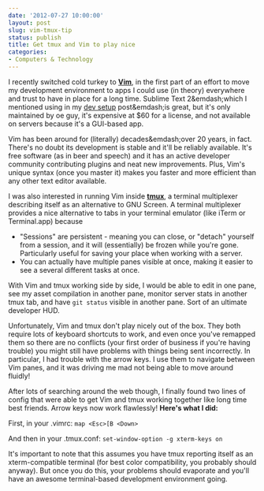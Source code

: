 ```yaml
---
date: '2012-07-27 10:00:00'
layout: post
slug: vim-tmux-tip
status: publish
title: Get tmux and Vim to play nice
categories:
- Computers & Technology
---
```


I recently switched cold turkey to **[Vim](http://www.vim.org/)**, in the first part of an effort to move my development environment to apps I could use (in theory) everywhere and trust to have in place for a long time. Sublime Text 2&emdash;which I mentioned using in my [dev setup](http://www.chrisvanpatten.com/blog/2012/06/dev-setup/) post&emdash;is great, but it's only maintained by oe guy, it's expensive at $60 for a license, and not available on servers because it's a GUI-based app.

Vim has been around for (literally) decades&emdash;over 20 years, in fact. There's no doubt its development is stable and it'll be reliably available. It's free software (as in beer and speech) and it has an active developer community contributing plugins and neat new improvements. Plus, Vim's unique syntax (once you master it) makes you faster and more efficient than any other text editor available.

I was also interested in running Vim inside **[tmux](http://tmux.sourceforge.net/)**, a terminal multiplexer describing itself as an alternative to GNU Screen. A terminal multiplexer provides a nice alternative to tabs in your terminal emulator (like iTerm or Terminal.app) because

*   "Sessions" are persistent - meaning you can close, or "detach" yourself from a session, and it will (essentially) be frozen while you're gone. Particularly useful for saving your place when working with a server.
*   You can actually have multiple panes visible at once, making it easier to see a several different tasks at once.

With Vim and tmux working side by side, I would be able to edit in one pane, see my asset compilation in another pane, monitor server stats in another tmux tab, and have `git status` visible in another pane. Sort of an ultimate developer HUD.

Unfortunately, Vim and tmux don't play nicely out of the box. They both require lots of keyboard shortcuts to work, and even once you've remapped them so there are no conflicts (your first order of business if you're having trouble) you might still have problems with things being sent incorrectly. In particular, I had trouble with the arrow keys. I use them to navigate between Vim panes, and it was driving me mad not being able to move around fluidly!

After lots of searching around the web though, I finally found two lines of config that were able to get Vim and tmux working together like long time best friends. Arrow keys now work flawlessly! **Here's what I did:**

First, in your .vimrc:
`map <Esc>[B <Down> `

And then in your .tmux.conf:
`set-window-option -g xterm-keys on`

It's important to note that this assumes you have tmux reporting itself as an xterm-compatible terminal (for best color compatibility, you probably should anyway). But once you do this, your problems should evaporate and you'll have an awesome terminal-based development environment going.
